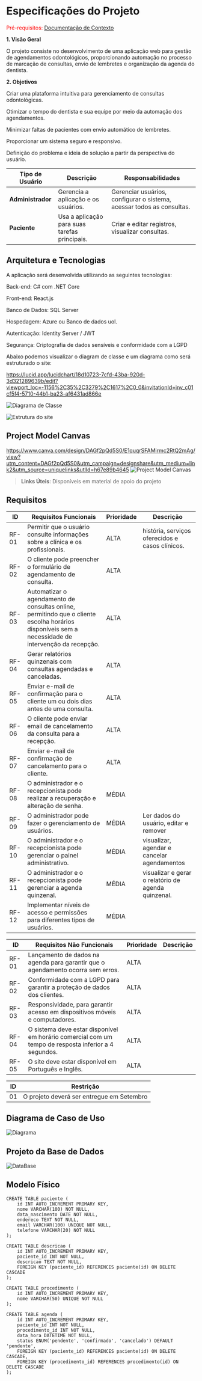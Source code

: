 # Especificações do Projeto

<span style="color:red">Pré-requisitos: <a href="01-Documentação de Contexto.md"> Documentação de Contexto</a></span>

**1. Visão Geral**

O projeto consiste no desenvolvimento de uma aplicação web para gestão de agendamentos odontológicos, proporcionando automação no processo de marcação de consultas, envio de lembretes e organização da agenda do dentista.

**2. Objetivos**

Criar uma plataforma intuitiva para gerenciamento de consultas odontológicas.

Otimizar o tempo do dentista e sua equipe por meio da automação dos agendamentos.

Minimizar faltas de pacientes com envio automático de lembretes.

Proporcionar um sistema seguro e responsivo.

Definição do problema e ideia de solução a partir da perspectiva do usuário. 


| Tipo de Usuário   | Descrição | Responsabilidades |
|------------------|-----------|------------------|
| **Administrador** | Gerencia a aplicação e os usuários. | Gerenciar usuários, configurar o sistema, acessar todos as consultas. |
| **Paciente** | Usa a aplicação para suas tarefas principais. | Criar e editar registros, visualizar consultas. |



## Arquitetura e Tecnologias

A aplicação será desenvolvida utilizando as seguintes tecnologias:

Back-end: C# com .NET Core

Front-end: React.js

Banco de Dados: SQL Server

Hospedagem: Azure ou Banco de dados uol.

Autenticação: Identity Server / JWT

Segurança: Criptografia de dados sensíveis e conformidade com a LGPD

Abaixo podemos visualizar o diagram de classe e um diagrama como será estruturado o site:

https://lucid.app/lucidchart/18d10723-7cfd-43ba-920d-3d321289639b/edit?viewport_loc=-1156%2C35%2C3279%2C1617%2C0_0&invitationId=inv_c01cf5f4-5710-44b1-ba23-af6431ad866e

![Diagrama de Classe ](img/classe1.png)

![Estrutura do site](img/diagrama_componentes.jpeg)

## Project Model Canvas

https://www.canva.com/design/DAGf2pQd5S0/E1quqrSFAMirmc2RtQ2mAg/view?utm_content=DAGf2pQd5S0&utm_campaign=designshare&utm_medium=link2&utm_source=uniquelinks&utlId=h67e89b4645
![Project Model Canvas ](img/canvas.png)
> **Links Úteis**:
> Disponíveis em material de apoio do projeto

## Requisitos

| **ID** | **Requisitos Funcionais**                      | **Prioridade** | **Descrição**                                                                                     |
|--------|-----------------------------------|----------------|-------------------------------------------------------------------------------------------------|
| RF-01 | Permitir que o usuário consulte informações sobre a clínica e os profissionais.| ALTA| história, serviços oferecidos e casos clínicos. |
| RF-02 | O cliente pode preencher o formulário de agendamento de consulta. | ALTA|  |
| RF-03 | Automatizar o agendamento de consultas online, permitindo que o cliente escolha horários disponíveis sem a necessidade de intervenção da recepção. | ALTA |   |
| RF-04 | Gerar relatórios quinzenais com consultas agendadas e canceladas. | ALTA |  |
| RF-05 | Enviar e-mail de confirmação para o cliente um ou dois dias antes de uma consulta. | ALTA | |
| RF-06 | O cliente pode enviar email de cancelamento da consulta para a recepção. | ALTA | |
| RF-07 | Enviar e-mail de confirmação de cancelamento para o cliente. | ALTA | |
| RF-08 | O administrador e o recepcionista pode realizar a recuperação e alteração de senha. | MÉDIA | |
| RF-09 | O administrador pode fazer o gerenciamento de usuários. | MÉDIA | Ler dados do usuário, editar e remover |
| RF-10 | O administrador e o recepcionista pode gerenciar o painel administrativo. | MÉDIA | visualizar, agendar e cancelar agendamentos |
| RF-11 | O administrador e o recepcionista pode gerenciar a agenda quinzenal. | MÉDIA | visualizar e gerar o relatório de agenda quinzenal.  |
| RF-12 | Implementar níveis de acesso e permissões para diferentes tipos de usuários.| MÉDIA |  |


| **ID** | **Requisitos Não Funcionais**                      | **Prioridade** | **Descrição**                                                                                     |
|--------|-----------------------------------|----------------|-------------------------------------------------------------------------------------------------|
| RF-01 | Lançamento de dados na agenda para garantir que o agendamento ocorra sem erros. | ALTA | |
| RF-02 | Conformidade com a LGPD para garantir a proteção de dados dos clientes.| ALTA | |
| RF-03 | Responsividade, para garantir acesso em dispositivos móveis e computadores.| ALTA | |
| RF-04 | O sistema deve estar disponível em horário comercial com um tempo de resposta inferior a 4 segundos.| ALTA | |
| RF-05 | O site deve estar disponível em Português e Inglês. | ALTA | |


| ID  | Restrição                                             |
|-----|-------------------------------------------------------|
| 01  | O projeto deverá ser entregue em Setembro |

## Diagrama de Caso de Uso

![Diagrama](img/Diagrama%20de%20casos%20de%20uso%20Clínica.jpg)
 

## Projeto da Base de Dados

![DataBase](img/modelo_er_atualizado.jpg)

## Modelo Físico
```
CREATE TABLE paciente (
    id INT AUTO_INCREMENT PRIMARY KEY,
    nome VARCHAR(100) NOT NULL,
    data_nascimento DATE NOT NULL,
    endereco TEXT NOT NULL,
    email VARCHAR(100) UNIQUE NOT NULL,
    telefone VARCHAR(20) NOT NULL
);

CREATE TABLE descricao (
    id INT AUTO_INCREMENT PRIMARY KEY,
    paciente_id INT NOT NULL,
    descricao TEXT NOT NULL,
    FOREIGN KEY (paciente_id) REFERENCES paciente(id) ON DELETE CASCADE
);

CREATE TABLE procedimento (
    id INT AUTO_INCREMENT PRIMARY KEY,
    nome VARCHAR(50) UNIQUE NOT NULL
);

CREATE TABLE agenda (
    id INT AUTO_INCREMENT PRIMARY KEY,
    paciente_id INT NOT NULL,
    procedimento_id INT NOT NULL,
    data_hora DATETIME NOT NULL,
    status ENUM('pendente', 'confirmado', 'cancelado') DEFAULT 'pendente',
    FOREIGN KEY (paciente_id) REFERENCES paciente(id) ON DELETE CASCADE,
    FOREIGN KEY (procedimento_id) REFERENCES procedimento(id) ON DELETE CASCADE
);
```

